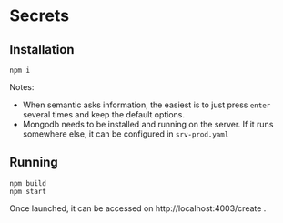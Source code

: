 # Secrets

## Installation

```
npm i
```
Notes:
- When semantic asks information, the easiest is to just press `enter` several times and keep the default options.
- Mongodb needs to be installed and running on the server. If it runs somewhere else, it can be configured in `srv-prod.yaml`

## Running

```
npm build
npm start
```

Once launched, it can be accessed on http://localhost:4003/create .